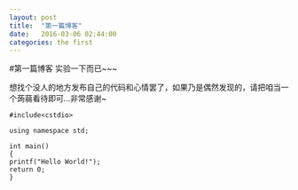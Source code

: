 ```yaml
---
layout: post
title:  "第一篇博客"
date:   2016-03-06 02:44:00
categories: the first
---
```

#第一篇博客
实验一下而已~~~

想找个没人的地方发布自己的代码和心情罢了，如果乃是偶然发现的，请把咱当一个蒟蒻看待即可...非常感谢~

	
	
    #include<cstdio>
	
	using namespace std;
	
	int main()
	{
	printf("Hello World!");
	return 0;
	}